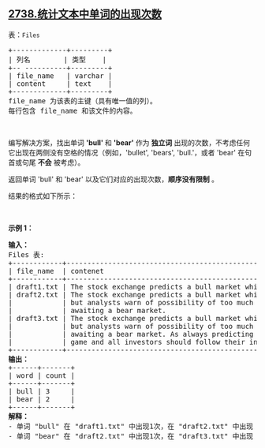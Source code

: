 ## [2738.统计文本中单词的出现次数](https://leetcode.cn/problems/count-occurrences-in-text/)
<p>表：<font face="monospace"><code>Files</code></font></p>

<pre>
+-------------+---------+
| 列名        | 类型    |
+-- ----------+---------+
| file_name   | varchar |
| content     | text    |
+-------------+---------+
file_name 为该表的主键（具有唯一值的列）。
每行包含 file_name 和该文件的内容。
</pre>

<p>&nbsp;</p>

<p>编写解决方案，找出单词 <strong>'bull' </strong>和 <strong>'bear'</strong> 作为 <strong>独立词</strong> 出现的次数，不考虑任何它出现在两侧没有空格的情况（例如，'bullet',&nbsp;'bears', 'bull.'，或者 'bear'&nbsp;在句首或句尾&nbsp;<strong>不会</strong> 被考虑）。</p>

<p>返回单词 'bull' 和 'bear' 以及它们对应的出现次数，<strong>顺序没有限制</strong>&nbsp;。</p>

<p>结果的格式如下所示：</p>

<p>&nbsp;</p>

<p><strong class="example">示例 1：</strong></p>

<pre>
<b>输入：</b>
Files 表:
+------------+----------------------------------------------------------------------------------+
| file_name  | contenet                                                                         | 
+------------+----------------------------------------------------------------------------------+
| draft1.txt | The stock exchange predicts a bull market which would make many investors happy. | 
| draft2.txt | The stock exchange predicts a bull market which would make many investors happy, |
|&nbsp;           | but analysts warn of possibility of too much optimism and that in fact we are    |
|&nbsp;           | awaiting a bear market.                                                          | 
| draft3.txt | The stock exchange predicts a bull market which would make many investors happy, |
|&nbsp;           | but analysts warn of possibility of too much optimism and that in fact we are    |
|&nbsp;           | awaiting a bear market. As always predicting the future market is an uncertain   |
|            | game and all investors should follow their instincts and best practices.         | 
+------------+----------------------------------------------------------------------------------+
<strong>输出：</strong>&nbsp;
+------+-------+
| word | count | &nbsp;
+------+-------+
| bull |&nbsp;3     |&nbsp;
| bear |&nbsp;2     | 
+------+-------+
<b>解释：</b>
- 单词 "bull" 在 "draft1.txt" 中出现1次，在 "draft2.txt" 中出现 1 次，在 "draft3.txt" 中出现 1 次。因此，单词 "bull" 的总出现次数为 3 次。
- 单词 "bear" 在 "draft2.txt" 中出现1次，在 "draft3.txt" 中出现 1 次。因此，单词 "bear" 的总出现次数为 2 次。</pre>
